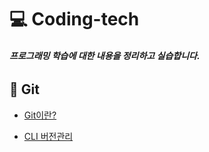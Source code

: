 # 💻 Coding-tech

###### **프로그래밍 학습에 대한 내용을 정리하고 실습합니다.**

## 📔 Git 

* [Git이란?][go to git]

[go to git]: https://github.com/Minseo-Jo/Coding-tech/blob/6e96deb962c5e8e41c17246105a10fad19ae1c55/Git/Git.md

* [CLI 버전관리][go to cli 버전관리]

[go to cli 버전관리]: https://github.com/Minseo-Jo/Coding-tech/blob/e4249b4195064741baa8f6c87715be7a3a3793f0/Git/CLI%20%EB%B2%84%EC%A0%84%EA%B4%80%EB%A6%AC.md
